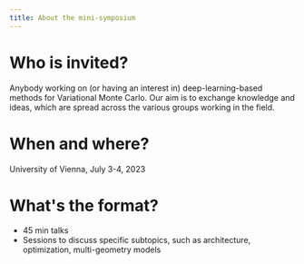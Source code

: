 ```yaml
---
title: About the mini-symposium
---
```


<div class="my-6">
<h1 class="text-2xl mt-3 font-bold text-gray-800">Who is invited?</h1>
Anybody working on (or having an interest in) deep-learning-based methods for Variational Monte Carlo. Our aim is to exchange knowledge and ideas, which are spread across the various groups working in the field.
</div>

<div class="my-6">
<h1 class="text-2xl mt-3 font-bold text-gray-800">When and where?</h1>
University of Vienna, July 3-4, 2023
</div>

<div class="my-6">
<h1 class="text-2xl mt-3 font-bold text-gray-800">What's the format?</h1>
<ul>
<li>45 min talks</li>
<li>Sessions to discuss specific subtopics, such as architecture, optimization, multi-geometry models</li>
</ul>
</div>
